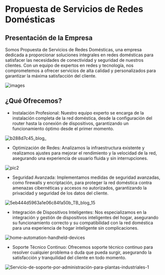 # Propuesta de Servicios de Redes Domésticas

## Presentación de la Empresa
Somos Propuesta de Servicios de Redes Domésticas, una empresa dedicada a proporcionar soluciones integrales en redes domésticas para satisfacer las necesidades de conectividad y seguridad de nuestros clientes. Con un equipo de expertos en redes y tecnología, nos comprometemos a ofrecer servicios de alta calidad y personalizados para garantizar la máxima satisfacción del cliente.

 ![images](https://github.com/Onhofre/ProyectoPAR/assets/170147666/b95e4506-e923-4d1a-8e80-367fb1272087)

## ¿Qué Ofrecemos?
* Instalación Profesional: Nuestro equipo experto se encarga de la instalación completa de la red doméstica, desde la configuración del router hasta la conexión de dispositivos, garantizando un funcionamiento óptimo desde el primer momento.

![b288d7c45_blog_](https://github.com/Onhofre/ProyectoPAR/assets/170147666/197aee6b-9b5c-431f-b6d1-8c3161900572)

* Optimización de Redes: Analizamos la infraestructura existente y realizamos ajustes para mejorar el rendimiento y la velocidad de la red, asegurando una experiencia de usuario fluida y sin interrupciones.

![pic2](https://github.com/Onhofre/ProyectoPAR/assets/170147666/d962295d-fcd3-4494-a601-cd1efef2ffe6)

* Seguridad Avanzada: Implementamos medidas de seguridad avanzadas, como firewalls y encriptación, para proteger la red doméstica contra amenazas cibernéticas y accesos no autorizados, garantizando la privacidad y seguridad de los datos del cliente.

![5eb444d5963a1e06c84fa50b_TB_blog_15](https://github.com/Onhofre/ProyectoPAR/assets/170147666/d15bcb39-05ce-483b-b015-77f88ca61f94)


* Integración de Dispositivos Inteligentes: Nos especializamos en la integración y gestión de dispositivos inteligentes del hogar, asegurando su funcionamiento correcto y su compatibilidad con la red doméstica para una experiencia de hogar inteligente sin complicaciones.

![home-automation-handheld-devices](https://github.com/Onhofre/ProyectoPAR/assets/170147666/7394c9fc-d6bf-458a-90e0-90bb957dcb04)


* Soporte Técnico Continuo: Ofrecemos soporte técnico continuo para resolver cualquier problema o duda que pueda surgir, asegurando la satisfacción y tranquilidad del cliente en todo momento.

![Servicio-de-soporte-por-administración-para-plantas-industriales-1](https://github.com/Onhofre/ProyectoPAR/assets/170147666/0faf3af4-da73-43aa-87b3-b87a430e68a0)




